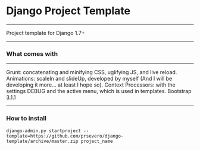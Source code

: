 # Django Project Template
---

Project template for Django 1.7+

---

### What comes with
---

Grunt: concatenating and minifying CSS, uglifying JS, and live reload.
Animations: scaleIn and slideUp, developed by myself (And I will be developing it more... at least I hope so).
Context Processors: with the settings DEBUG and the active menu, which is used in templates.
Bootstrap 3.1.1

---

### How to install

```
django-admin.py startproject --template=https://github.com/prsevero/django-template/archive/master.zip project_name
```